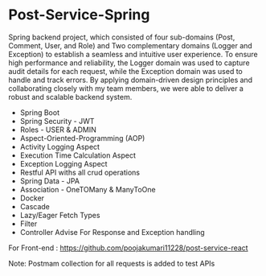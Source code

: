 # Post-Service-Spring

Spring backend project, which consisted of four sub-domains (Post, Comment, User, and Role) and Two complementary domains (Logger and Exception) to establish a seamless and intuitive user experience. To ensure high performance and reliability, the Logger domain was used to capture audit details for each request, while the Exception domain was used to handle and track errors. By applying domain-driven design principles and collaborating closely with my team members, we were able to deliver a robust and scalable backend system.

- Spring Boot
- Spring Security - JWT
- Roles - USER & ADMIN
- Aspect-Oriented-Programming (AOP)
- Activity Logging Aspect
- Execution Time Calculation Aspect
- Exception Logging Aspect
- Restful API withs all crud operations
- Spring Data - JPA
- Association - OneTOMany & ManyToOne
- Docker
- Cascade
- Lazy/Eager Fetch Types
- Filter
- Controller Advise For Response and Exception handling

For Front-end : https://github.com/poojakumari11228/post-service-react



Note: Postmam collection for all requests is added to test APIs



